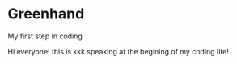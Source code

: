 # Greenhand
My first step in coding

Hi everyone!
this is kkk speaking
at the begining of my coding life!
